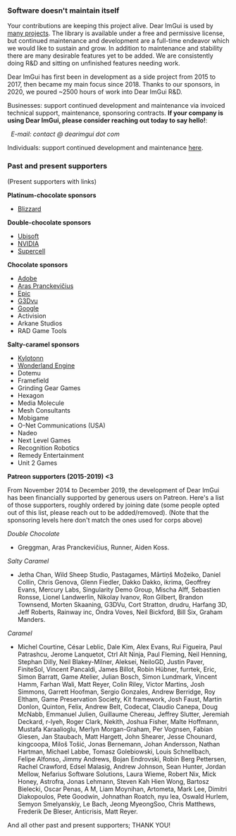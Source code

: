 ### Software doesn't maintain itself

Your contributions are keeping this project alive. Dear ImGui is used by [many projects](https://github.com/ocornut/imgui/wiki/Software-using-dear-imgui). The library is available under a free and permissive license, but continued maintenance and development are a full-time endeavor which we would like to sustain and grow. In addition to maintenance and stability there are many desirable features yet to be added. We are consistently doing R&D and sitting on unfinished features needing work.

Dear ImGui has first been in development as a side project from 2015 to 2017, then became my main focus since 2018.
Thanks to our sponsors, in 2020, we poured ~2500 hours of work into Dear ImGui R&D.

Businesses: support continued development and maintenance via invoiced technical support, maintenance, sponsoring contracts. **If your company is using Dear ImGui, please consider reaching out today to say hello!**:

&nbsp;&nbsp;_E-mail: contact @ dearimgui dot com_

Individuals: support continued development and maintenance [here](https://www.paypal.com/cgi-bin/webscr?cmd=_s-xclick&hosted_button_id=WGHNC6MBFLZ2S).

### Past and present supporters

(Present supporters with links)

**Platinum-chocolate sponsors**
- [Blizzard](https://careers.blizzard.com/en-us/openings/engineering/all/all/all/1)

**Double-chocolate sponsors**
- [Ubisoft](https://montreal.ubisoft.com/fr/ubisoft-commandite-la-bibliotheque-dinterface-utilisateur-pour-c-dear-imgui/)
- [NVIDIA](https://developer.nvidia.com/nvidia-omniverse)
- [Supercell](http://www.supercell.com)

**Chocolate sponsors**
- [Adobe](https://www.adobe.com/products/medium.html)
- [Aras Pranckevičius](https://aras-p.info)
- [Epic](https://www.unrealengine.com/en-US/megagrants)
- [G3Dvu]()
- [Google](https://github.com/google/filament)
- Activision
- Arkane Studios
- RAD Game Tools

**Salty-caramel sponsors**
- [Kylotonn](https://www.kylotonn.com)
- [Wonderland Engine](https://wonderlandengine.com/)
- Dotemu
- Framefield
- Grinding Gear Games
- Hexagon
- Media Molecule
- Mesh Consultants
- Mobigame
- O-Net Communications (USA)
- Nadeo
- Next Level Games
- Recognition Robotics
- Remedy Entertainment
- Unit 2 Games

**Patreon supporters (2015-2019) <3**

From November 2014 to December 2019, the development of Dear ImGui has been financially supported by generous users on Patreon. Here's a list of those supporters, roughly ordered by joining date (some people opted out of this list, please reach out to be added/removed). (Note that the sponsoring levels here don't match the ones used for corps above)

_Double Chocolate_
- Greggman, Aras Pranckevičius, Runner, Aiden Koss.

_Salty Caramel_
- Jetha Chan, Wild Sheep Studio, Pastagames, Mārtiņš Možeiko, Daniel Collin, Chris Genova, Glenn Fiedler, Dakko Dakko, ikrima, Geoffrey Evans, Mercury Labs, Singularity Demo Group, Mischa Alff, Sebastien Ronsse, Lionel Landwerlin, Nikolay Ivanov, Ron Gilbert, Brandon Townsend, Morten Skaaning, G3DVu, Cort Stratton, drudru, Harfang 3D, Jeff Roberts, Rainway inc, Ondra Voves, Neil Bickford, Bill Six, Graham Manders.

_Caramel_
- Michel Courtine, César Leblic, Dale Kim, Alex Evans, Rui Figueira, Paul Patrashcu, Jerome Lanquetot, Ctrl Alt Ninja, Paul Fleming, Neil Henning, Stephan Dilly, Neil Blakey-Milner, Aleksei, NeiloGD, Justin Paver, FiniteSol, Vincent Pancaldi, James Billot, Robin Hübner, furrtek, Eric, Simon Barratt, Game Atelier, Julian Bosch, Simon Lundmark, Vincent Hamm, Farhan Wali, Matt Reyer, Colin Riley, Victor Martins, Josh Simmons, Garrett Hoofman, Sergio Gonzales, Andrew Berridge, Roy Eltham, Game Preservation Society, Kit framework, Josh Faust, Martin Donlon, Quinton, Felix, Andrew Belt, Codecat, Claudio Canepa, Doug McNabb, Emmanuel Julien, Guillaume Chereau, Jeffrey Slutter, Jeremiah Deckard, r-lyeh, Roger Clark, Nekith, Joshua Fisher, Malte Hoffmann, Mustafa Karaalioglu, Merlyn Morgan-Graham, Per Vognsen, Fabian Giesen, Jan Staubach, Matt Hargett, John Shearer, Jesse Chounard, kingcoopa, Miloš Tošić, Jonas Bernemann, Johan Andersson, Nathan Hartman, Michael Labbe, Tomasz Golebiowski, Louis Schnellbach, Felipe Alfonso, Jimmy Andrews, Bojan Endrovski, Robin Berg Pettersen, Rachel Crawford, Edsel Malasig, Andrew Johnson, Sean Hunter, Jordan Mellow, Nefarius Software Solutions, Laura Wieme, Robert Nix, Mick Honey, Astrofra, Jonas Lehmann, Steven Kah Hien Wong, Bartosz Bielecki, Oscar Penas, A M, Liam Moynihan, Artometa, Mark Lee, Dimitri Diakopoulos, Pete Goodwin, Johnathan Roatch, nyu lea, Oswald Hurlem,  Semyon Smelyanskiy, Le Bach, Jeong MyeongSoo, Chris Matthews, Frederik De Bleser, Anticrisis, Matt Reyer.

And all other past and present supporters; THANK YOU!